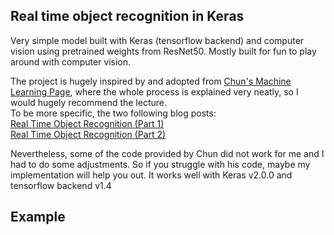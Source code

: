 ## Real time object recognition in Keras

Very simple model built with Keras (tensorflow backend) and computer vision using pretrained weights from ResNet50. 
Mostly built for fun to play around with computer vision.

The project is hugely inspired by and adopted from [Chun's Machine Learning Page](https://chunml.github.io/ChunML.github.io/), where the 
whole process is explained very neatly, so I would hugely recommend the lecture. 
<br>To be more specific, the two following blog posts:
<br>[Real Time Object Recognition (Part 1)](https://chunml.github.io/ChunML.github.io/project/Real-Time-Object-Recognition-part-one/)
<br>[Real Time Object Recognition (Part 2)](https://chunml.github.io/ChunML.github.io/project/Real-Time-Object-Recognition-part-two/)

Nevertheless, some of the code provided by Chun did not work for me and I had to do some adjustments. So if you struggle with his code,
maybe my implementation will help you out. It works well with Keras v2.0.0 and tensorflow backend v1.4

## Example
